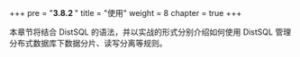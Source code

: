 +++
pre = "<b>3.8.2 </b>"
title = "使用"
weight = 8
chapter = true
+++

本章节将结合 DistSQL 的语法，并以实战的形式分别介绍如何使用 DistSQL 管理分布式数据库下数据分片、读写分离等规则。
